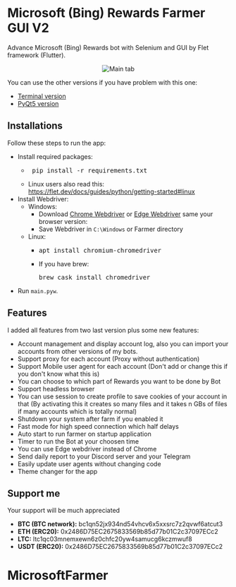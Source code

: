 # Microsoft (Bing) Rewards Farmer GUI V2
Advance Microsoft (Bing) Rewards bot with Selenium and GUI by Flet framework (Flutter).

<p align="center">
  <img src="https://user-images.githubusercontent.com/60227955/218319443-3f5ea317-e759-4e4c-a847-926b240e2806.png" alt="Main tab">
</p>

You can use the other versions if you have problem with this one:
  - [Terminal version](https://github.com/farshadz1997/Microsoft-Rewards-bot)
  - [PyQt5 version](https://github.com/farshadz1997/Microsoft-Rewards-bot-GUI)

## Installations
Follow these steps to run the app:
  - Install required packages:
    + <pre> pip install -r requirements.txt</pre>
    + Linux users also read this: https://flet.dev/docs/guides/python/getting-started#linux
  - Install Webdriver:
    * Windows:
      + Download [Chrome Webdriver](https://chromedriver.chromium.org/downloads) or
      [Edge Webdriver](https://developer.microsoft.com/en-us/microsoft-edge/tools/webdriver/) same your browser version:
      + Save Webdriver in ```C:\Windows``` or Farmer directory
    * Linux:
      + <pre>apt install chromium-chromedriver</pre>
      + If you have brew: <pre>brew cask install chromedriver</pre>
  - Run ```main.pyw```.
  

## Features
I added all features from two last version plus some new features:
  - Account management and display account log, also you can import your accounts from other versions of my bots.
  - Support proxy for each account (Proxy without authentication)
  - Support Mobile user agent for each account (Don't add or change this if you don't know what this is)
  - You can choose to which part of Rewards you want to be done by Bot
  - Support headless browser
  - You can use session to create profile to save cookies of your account in that (By activating this it creates so many files and it takes n GBs of files if 
  many accounts which is totally normal)
  - Shutdown your system after farm if you enabled it
  - Fast mode for high speed connection which half delays
  - Auto start to run farmer on startup application
  - Timer to run the Bot at your choosen time
  - You can use Edge webdriver instead of Chrome
  - Send daily report to your Discord server and your Telegram
  - Easily update user agents without changing code
  - Theme changer for the app
  
  ## Support me
Your support will be much appreciated

  - <b>BTC (BTC network):</b> bc1qn52jx934nd54vhcv6x5xxsrc7z2qvwf6atcut3
  - <b>ETH (ERC20):</b> 0x2486D75EC2675833569b85d77b01C2c37097ECc2
  - <b>LTC:</b> ltc1qc03mnemxewn6z0chfc20yw4samucg6kczmwuf8
  - <b>USDT (ERC20):</b> 0x2486D75EC2675833569b85d77b01C2c37097ECc2
# MicrosoftFarmer
